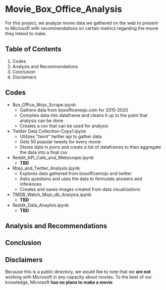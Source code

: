 # Movie_Box_Office_Analysis
For this project, we analyze movie data we gathered on the web to present to Microsoft with recommendations on certain metrics regarding the movie they intend to make.

## Table of Contents
1. Codes
1. Analysis and Recommendations
1. Conclusion
1. Disclaimers

## Codes
* Box_Office_Mojo_Scrape.ipynb
  * Gathers data from boxofficemojo.com for 2015-2020
  * Compiles data into dataframe and cleans it up to the point that analysis can be done
  * Creates a csv that can be used for analysis
* Twitter Data Collection-Copy1.ipynb
  * Utilizes "twint" twitter api to gather data
  * Gets 50 popular tweets for every movie
  * Stores data in jsons and creats a list of dataframes to then aggregate the data into a final csv
* Reddit_API_Calls_and_Webscrape.ipynb
  * **TBD**
* Mojo_and_Twitter_Analysis.ipynb
  * Explores data gathered from boxofficemojo and twitter
  * Asks questions and uses the data to formulate answers and inferences
  * Creates and saves images created from data visualizations
* TMDB_Watch_Mojo_db_Analysis.ipynb
  * **TBD**
* Reddit_Data_Anaylsis.ipynb
  * **TBD**



## Analysis and Recommendations

## Conclusion

## Disclaimers
Because this is a public directory, we would like to note that we **are not** working with Microsoft in any capacity about movies. To the best of our knowledge, Microsoft **has no plans to make a movie**
